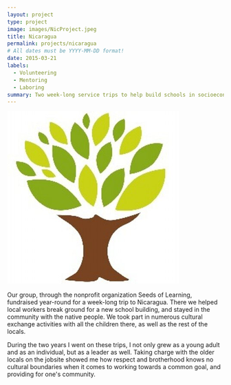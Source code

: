 ```yaml
---
layout: project
type: project
image: images/NicProject.jpeg
title: Nicaragua
permalink: projects/nicaragua
# All dates must be YYYY-MM-DD format!
date: 2015-03-21
labels:
  - Volunteering
  - Mentoring
  - Laboring
summary: Two week-long service trips to help build schools in socioeconomically broken communities in Central Nicaragua.
---
```


<img class="ui medium right floated rounded image" src="../images/NicProject.jpeg">

Our group, through the nonprofit organization Seeds of Learning, fundraised year-round for a week-long trip to Nicaragua.  There we helped local workers break ground for a new school building, and stayed in the community with the native people.  We took part in numerous cultural exchange activities with all the children there, as well as the rest of the locals. 

During the two years I went on these trips, I not only grew as a young adult and as an individual, but as a leader as well.  Taking charge with the older locals on the jobsite showed me how respect and brotherhood knows no cultural boundaries when it comes to working towards a common goal, and providing for one's community.
  
